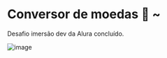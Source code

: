 # Conversor de moedas 💱 ~

Desafio imersão dev da Alura concluído. 

![image](https://user-images.githubusercontent.com/38231334/133317165-7635b2ee-babf-4f0e-b38d-64180851f121.png)
